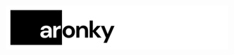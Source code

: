 <div align="center">
  <a href="https://github.com/AronkyTechnologies/.github">
    <img src="aronky.png" alt="Logo">
  </a>
